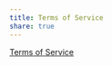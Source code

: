 ```yaml
---
title: Terms of Service
share: true
---
```


<a href="CallystoTermsofService-July2019.pdf" target="_blank">Terms of Service</a>